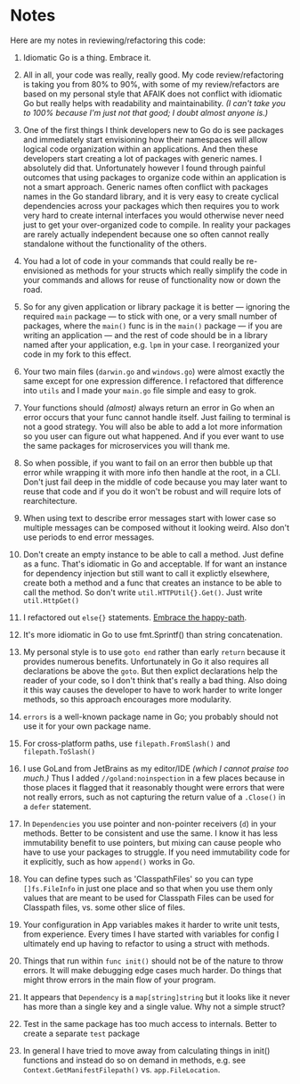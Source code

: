 # Notes
Here are my notes in reviewing/refactoring this code:

1. Idiomatic Go is a thing. Embrace it.

2. All in all, your code was really, really good.  My code review/refactoring is taking you from 80% to 90%, with some of my review/refactors are based on my personal style that AFAIK does not conflict with idiomatic Go but really helps with readability and maintainability.  _(I can't take you to 100% because I'm just not that good; I doubt almost anyone is.)_

3. One of the first things I think developers new to Go do is see packages and immediately start envisioning how their namespaces will allow logical code organization within an applications. And then these developers start creating a lot of packages with generic names. I absolutely did that. Unfortunately however I found through painful outcomes that using packages to organize code within an application is not a smart approach. Generic names often conflict with packages names in the Go standard library, and it is very easy to create cyclical dependencies across your packages which then requires you to work very hard to create internal interfaces you would otherwise never need just to get your over-organized code to compile. In reality your packages are rarely actually independent because one so often cannot really standalone without the functionality of the others. 

4. You had a lot of code in your commands that could really be re-envisioned as methods for your structs which really simplify the code in your commands and allows for reuse of functionality now or down the road. 

5. So for any given application or library package it is better — ignoring the required `main` package — to stick with one, or a very small number of packages, where the `main()` func is in the `main()` package — if you are writing an application — and the rest of code should be in a library named after your application, e.g. `lpm` in your case.  I reorganized your code in my fork to this effect.       

6. Your two main files (`darwin.go` and `windows.go`) were almost exactly the same except for one expression difference. I refactored that difference into `utils` and I made your `main.go` file simple and easy to grok.

7. Your functions should _(almost)_ always return an error in Go when an error occurs that your func cannot handle itself. Just failing to terminal is not a good strategy. You will also be able to add a lot more information so you user can figure out what happened. And if you ever want to use the same packages for microservices you will thank me.

8. So when possible, if you want to fail on an error then bubble up that error while wrapping it with more info then handle at the root, in a CLI. Don't just fail deep in the middle of code because you may later want to reuse that code and if you do it won't be robust and will require lots of rearchitecture.

9. When using text to describe error messages start with lower case so multiple messages can be composed without it looking weird. Also don't use periods to end error messages.

10. Don't create an empty instance to be able to call a method. Just define as a func. That's idiomatic in Go and acceptable. If for want an instance for dependency injection but still want to call it explictly elsewhere, create both a method and a func that creates an instance to be able to call the method. So don't write `util.HTTPUtil{}.Get()`. Just write `util.HttpGet()`

11. I refactored out `else{}` statements. [Embrace the happy-path](https://medium.com/@matryer/line-of-sight-in-code-186dd7cdea88). 

12. It's more idiomatic in Go to use fmt.Sprintf() than string concatenation.
 
13. My personal style is to use `goto end` rather than early `return` because it provides numerous benefits. Unfortunately in Go it also requires all declarations be above the `goto`. But then explict declarations help the reader of your code, so I don't think that's really a bad thing. Also doing it this way causes the developer to have to work harder to write longer methods, so this approach encourages more modularity.
 
14. `errors` is a well-known package name in Go; you probably should not use it for your own package name.
 
15. For cross-platform paths, use `filepath.FromSlash()` and `filepath.ToSlash()`
 
16. I use GoLand from JetBrains as my editor/IDE _(which I cannot praise too much.)_ Thus I added `//goland:noinspection` in a few places because in those places it flagged that it reasonably thought were errors that were not really errors, such as not capturing the return value of a `.Close()` in a `defer` statement.
 
17. In `Dependencies` you use pointer and non-pointer receivers (`d`) in your methods. Better to be consistent and use the same. I know it has less immutability benefit to use pointers, but mixing can cause people who have to use your packages to struggle. If you need immutability code for it explicitly, such as how `append()` works in Go.
 
18. You can define types such as 'ClasspathFiles' so you can type `[]fs.FileInfo` in just one place and so that when you use them only values that are meant to be used for Classpath Files can be used for Classpath files, vs. some other slice of files.
 
19. Your configuration in App variables makes it harder to write unit tests, from experience. Every times I have started with variables for config I ultimately end up having to refactor to using a struct with methods.

20. Things that run within `func init()` should not be of the nature to throw errors. It will make debugging edge cases much harder. Do things that might throw errors in the main flow of your program.

21. It appears that `Dependency` is a `map[string]string` but it looks like it never has more than a single key and a single value. Why not a simple struct? 

22. Test in the same package has too much access to internals. Better to create a separate `test` package

23. In general I have tried to move away from calculating things in init() functions and instead do so on demand in methods, e.g. see `Context.GetManifestFilepath()` vs. `app.FileLocation`. 